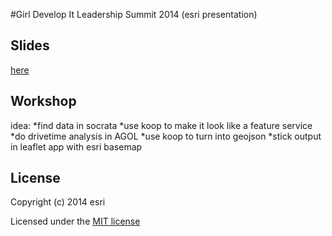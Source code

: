 #Girl Develop It Leadership Summit 2014 (esri presentation)

## Slides

[here](http://jgravois.github.io/gdi-esri/pres/index.html)

## Workshop

idea:
*find data in socrata
*use koop to make it look like a feature service
*do drivetime analysis in AGOL
*use koop to turn into geojson
*stick output in leaflet app with esri basemap

## License

Copyright (c) 2014 esri

Licensed under the [MIT license](http://opensource.org/licenses/MIT)